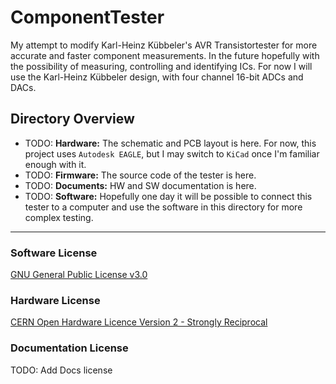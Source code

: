 # ComponentTester

My attempt to modify Karl-Heinz Kübbeler's AVR Transistortester for more accurate and faster component measurements. In the future hopefully with the possibility of measuring, controlling and identifying ICs. For now I will use the Karl-Heinz Kübbeler design, with four channel 16-bit ADCs and DACs.

## Directory Overview

* TODO: __Hardware:__ The schematic and PCB layout is here. For now, this project uses `Autodesk EAGLE`, but I may switch to `KiCad` once I'm familiar enough with it.
* TODO: __Firmware:__ The source code of the tester is here.
* TODO: __Documents:__ HW and SW documentation is here.
* TODO: __Software:__ Hopefully one day it will be possible to connect this tester to a computer and use the software in this directory for more complex testing.

---

### Software License
[GNU General Public License v3.0](https://github.com/Just-Danuse/ComponentTester/blob/main/LICENSE)

### Hardware License
[CERN Open Hardware Licence Version 2 - Strongly Reciprocal](https://github.com/Just-Danuse/ComponentTester/blob/main/LICENSE_HARDWARE)

### Documentation License
TODO: Add Docs license
